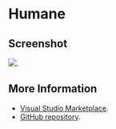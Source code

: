 # Humane



## Screenshot
![](https://raw.githubusercontent.com/gerane/VSCodeThemes/master/gerane.Theme-Humane/screenshot.png).


## More Information
* [Visual Studio Marketplace](https://marketplace.visualstudio.com/items/gerane.Theme-Humane).
* [GitHub repository](https://github.com/gerane/VSCodeThemes).

